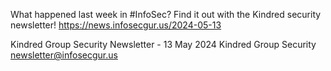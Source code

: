 What happened last week in #InfoSec? Find it out with the Kindred security newsletter!
https://news.infosecgur.us/2024-05-13

Kindred Group Security Newsletter - 13 May 2024
Kindred Group Security
newsletter@infosecgur.us
 
